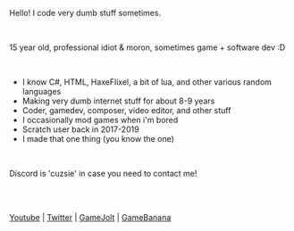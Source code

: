 
Hello! I code very dumb stuff sometimes.

<br>

15 year old, professional idiot & moron, sometimes game + software dev :D

<br>

- I know C#, HTML, HaxeFlixel, a bit of lua, and other various random languages
- Making very dumb internet stuff for about 8-9 years
- Coder, gamedev, composer, video editor, and other stuff
- I occasionally mod games when i'm bored
- Scratch user back in 2017-2019
- I made that one thing (you know the one)

<br>

Discord is 'cuzsie' in case you need to contact me!

<br>
<br>

[Youtube](https://youtube.com/cuzsie) | [Twitter](https://twitter.com/cuzsie) | [GameJolt](https://gamejolt.com/@cuzsie) | [GameBanana](https://gamebanana.com/members/1833894)
